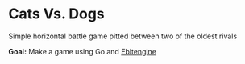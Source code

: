 # Cats Vs. Dogs

Simple horizontal battle game pitted between two of the oldest rivals

**Goal:** Make a game using Go and [Ebitengine](github.com/hajimehoshi/ebiten)
